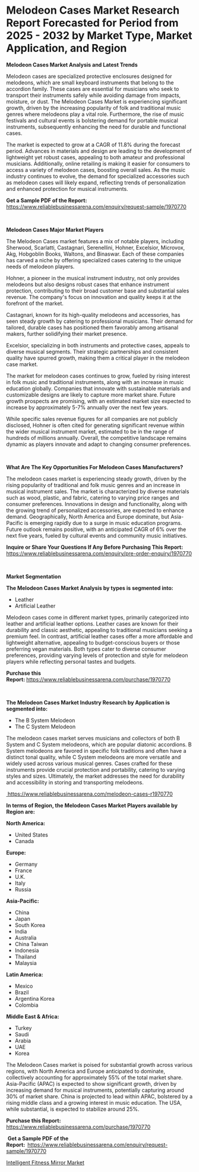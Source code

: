 <p><h1>Melodeon Cases Market Research Report Forecasted for Period from 2025 -  2032 by Market Type, Market Application, and Region</h1></p><p><strong>Melodeon Cases Market Analysis and Latest Trends</strong></p>
<p><p>Melodeon cases are specialized protective enclosures designed for melodeons, which are small keyboard instruments that belong to the accordion family. These cases are essential for musicians who seek to transport their instruments safely while avoiding damage from impacts, moisture, or dust. The Melodeon Cases Market is experiencing significant growth, driven by the increasing popularity of folk and traditional music genres where melodeons play a vital role. Furthermore, the rise of music festivals and cultural events is bolstering demand for portable musical instruments, subsequently enhancing the need for durable and functional cases.</p><p>The market is expected to grow at a CAGR of 11.8% during the forecast period. Advances in materials and design are leading to the development of lightweight yet robust cases, appealing to both amateur and professional musicians. Additionally, online retailing is making it easier for consumers to access a variety of melodeon cases, boosting overall sales. As the music industry continues to evolve, the demand for specialized accessories such as melodeon cases will likely expand, reflecting trends of personalization and enhanced protection for musical instruments.</p></p>
<p><strong>Get a Sample PDF of the Report:&nbsp;</strong> <a href="https://www.reliablebusinessarena.com/enquiry/request-sample/1970770?utm_campaign=3014&utm_medium=2&utm_source=Github&utm_content=ia&utm_term=06042025&utm_id=melodeon-cases">https://www.reliablebusinessarena.com/enquiry/request-sample/1970770</a></p>
<p>&nbsp;</p>
<p><strong>Melodeon Cases Major Market Players</strong></p>
<p><p>The Melodeon Cases market features a mix of notable players, including Sherwood, Scarlatti, Castagnari, Serenellini, Hohner, Excelsior, Microvox, Akg, Hobgoblin Books, Waltons, and Binaswar. Each of these companies has carved a niche by offering specialized cases catering to the unique needs of melodeon players.</p><p>Hohner, a pioneer in the musical instrument industry, not only provides melodeons but also designs robust cases that enhance instrument protection, contributing to their broad customer base and substantial sales revenue. The company's focus on innovation and quality keeps it at the forefront of the market.</p><p>Castagnari, known for its high-quality melodeons and accessories, has seen steady growth by catering to professional musicians. Their demand for tailored, durable cases has positioned them favorably among artisanal makers, further solidifying their market presence.</p><p>Excelsior, specializing in both instruments and protective cases, appeals to diverse musical segments. Their strategic partnerships and consistent quality have spurred growth, making them a critical player in the melodeon case market.</p><p>The market for melodeon cases continues to grow, fueled by rising interest in folk music and traditional instruments, along with an increase in music education globally. Companies that innovate with sustainable materials and customizable designs are likely to capture more market share. Future growth prospects are promising, with an estimated market size expected to increase by approximately 5-7% annually over the next few years.</p><p>While specific sales revenue figures for all companies are not publicly disclosed, Hohner is often cited for generating significant revenue within the wider musical instrument market, estimated to be in the range of hundreds of millions annually. Overall, the competitive landscape remains dynamic as players innovate and adapt to changing consumer preferences.</p></p>
<p>&nbsp;</p>
<p><strong>What Are The Key Opportunities For Melodeon Cases Manufacturers?</strong></p>
<p><p>The melodeon cases market is experiencing steady growth, driven by the rising popularity of traditional and folk music genres and an increase in musical instrument sales. The market is characterized by diverse materials such as wood, plastic, and fabric, catering to varying price ranges and consumer preferences. Innovations in design and functionality, along with the growing trend of personalized accessories, are expected to enhance demand. Geographically, North America and Europe dominate, but Asia-Pacific is emerging rapidly due to a surge in music education programs. Future outlook remains positive, with an anticipated CAGR of 6% over the next five years, fueled by cultural events and community music initiatives.</p></p>
<p><strong>Inquire or Share Your Questions If Any Before Purchasing This Report:</strong> <a href="https://www.reliablebusinessarena.com/enquiry/pre-order-enquiry/1970770?utm_campaign=3014&utm_medium=2&utm_source=Github&utm_content=ia&utm_term=06042025&utm_id=melodeon-cases">https://www.reliablebusinessarena.com/enquiry/pre-order-enquiry/1970770</a></p>
<p>&nbsp;</p>
<p><strong>Market Segmentation</strong></p>
<p><strong>The Melodeon Cases Market Analysis by types is segmented into:</strong></p>
<p><ul><li>Leather</li><li>Artificial Leather</li></ul></p>
<p><p>Melodeon cases come in different market types, primarily categorized into leather and artificial leather options. Leather cases are known for their durability and classic aesthetic, appealing to traditional musicians seeking a premium feel. In contrast, artificial leather cases offer a more affordable and lightweight alternative, appealing to budget-conscious buyers or those preferring vegan materials. Both types cater to diverse consumer preferences, providing varying levels of protection and style for melodeon players while reflecting personal tastes and budgets.</p></p>
<p><strong>Purchase this Report:&nbsp;</strong><a href="https://www.reliablebusinessarena.com/purchase/1970770?utm_campaign=3014&utm_medium=2&utm_source=Github&utm_content=ia&utm_term=06042025&utm_id=melodeon-cases">https://www.reliablebusinessarena.com/purchase/1970770</a></p>
<p>&nbsp;</p>
<p><strong>The Melodeon Cases Market Industry Research by Application is segmented into:</strong></p>
<p><ul><li>The B System Melodeon</li><li>The C System Melodeon</li></ul></p>
<p><p>The melodeon cases market serves musicians and collectors of both B System and C System melodeons, which are popular diatonic accordions. B System melodeons are favored in specific folk traditions and often have a distinct tonal quality, while C System melodeons are more versatile and widely used across various musical genres. Cases crafted for these instruments provide crucial protection and portability, catering to varying styles and sizes. Ultimately, the market addresses the need for durability and accessibility in storing and transporting melodeons.</p></p>
<p><a href="https://www.reliablebusinessarena.com/melodeon-cases-r1970770?utm_campaign=3014&utm_medium=2&utm_source=Github&utm_content=ia&utm_term=06042025&utm_id=melodeon-cases">&nbsp;https://www.reliablebusinessarena.com/melodeon-cases-r1970770</a></p>
<p><strong>In terms of Region, the Melodeon Cases Market Players available by Region are:</strong></p>
<p>
    <p> <strong> North America: </strong>
        <ul>
            <li>United States</li>
            <li>Canada</li>
        </ul>
        </p> 
    <p> <strong> Europe: </strong>
        <ul>
            <li>Germany</li>
            <li>France</li>
            <li>U.K.</li>
            <li>Italy</li>
            <li>Russia</li>
        </ul>
        </p> 
    <p> <strong> Asia-Pacific: </strong>
        <ul>
            <li>China</li>
            <li>Japan</li>
            <li>South Korea</li>
            <li>India</li>
            <li>Australia</li>
            <li>China Taiwan</li>
            <li>Indonesia</li>
            <li>Thailand</li>
            <li>Malaysia</li>
        </ul>
        </p> 
    <p> <strong> Latin America: </strong>
        <ul>
            <li>Mexico</li>
            <li>Brazil</li>
            <li>Argentina Korea</li>
            <li>Colombia</li>
        </ul>
        </p> 
    <p> <strong> Middle East & Africa: </strong>
        <ul>
            <li>Turkey</li>
            <li>Saudi</li>
            <li>Arabia</li>
            <li>UAE</li>
            <li>Korea</li>
        </ul>
    </p>
    </p>
<p><p>The Melodeon Cases market is poised for substantial growth across various regions, with North America and Europe anticipated to dominate, collectively accounting for approximately 55% of the total market share. Asia-Pacific (APAC) is expected to show significant growth, driven by increasing demand for musical instruments, potentially capturing around 30% of market share. China is projected to lead within APAC, bolstered by a rising middle class and a growing interest in music education. The USA, while substantial, is expected to stabilize around 25%.</p></p>
<p><strong>Purchase this Report: </strong><a href="https://www.reliablebusinessarena.com/purchase/1970770?utm_campaign=3014&utm_medium=2&utm_source=Github&utm_content=ia&utm_term=06042025&utm_id=melodeon-cases">https://www.reliablebusinessarena.com/purchase/1970770</a></p>
<p>&nbsp;<strong>Get a Sample PDF of the Report:&nbsp;&nbsp;</strong><a href="https://www.reliablebusinessarena.com/enquiry/request-sample/1970770?utm_campaign=3014&utm_medium=2&utm_source=Github&utm_content=ia&utm_term=06042025&utm_id=melodeon-cases">https://www.reliablebusinessarena.com/enquiry/request-sample/1970770</a></p>
<p><strong></strong></p>
<p><p><a href="https://github.com/saaindosya/Market-Research-Report-List-1/blob/main/intelligent-fitness-mirror-market.md?utm_campaign=3014&utm_medium=2&utm_source=Github&utm_content=ia&utm_term=06042025&utm_id=melodeon-cases">Intelligent Fitness Mirror Market</a></p></p>